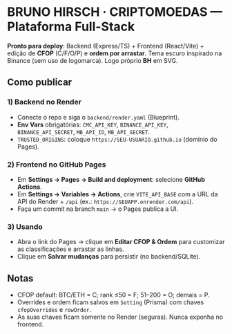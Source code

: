 # BRUNO HIRSCH · CRIPTOMOEDAS — Plataforma Full-Stack

**Pronto para deploy**: Backend (Express/TS) + Frontend (React/Vite) + edição de **CFOP** (C/F/O/P) e **ordem por arrastar**.
Tema escuro inspirado na Binance (sem uso de logomarca). Logo próprio **BH** em SVG.

## Como publicar

### 1) Backend no Render
- Conecte o repo e siga o `backend/render.yaml` (Blueprint).
- **Env Vars** obrigatórias: `CMC_API_KEY`, `BINANCE_API_KEY`, `BINANCE_API_SECRET`, `MB_API_ID`, `MB_API_SECRET`.
- `TRUSTED_ORIGINS`: coloque `https://SEU-USUARIO.github.io` (domínio do Pages).

### 2) Frontend no GitHub Pages
- Em **Settings → Pages → Build and deployment**: selecione **GitHub Actions**.
- Em **Settings → Variables → Actions**, crie `VITE_API_BASE` com a URL da API do Render + `/api` (ex.: `https://SEUAPP.onrender.com/api`).
- Faça um commit na branch `main` → o Pages publica a UI.

### 3) Usando
- Abra o link do Pages → clique em **Editar CFOP & Ordem** para customizar as classificações e arrastar as linhas.
- Clique em **Salvar mudanças** para persistir (no backend/SQLite).

## Notas
- CFOP default: BTC/ETH = C; rank ≤50 = F; 51–200 = O; demais = P.
- Overrides e ordem ficam salvos em `Setting` (Prisma) com chaves `cfopOverrides` e `rowOrder`.
- As suas chaves ficam somente no Render (seguras). Nunca exponha no frontend.
